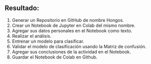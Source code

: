## Resultado:
1. Generar un Repositorio en GitHub de nombre Hongos.
2. Crear un Notebook de Jupyter en Colab del mismo nombre.
3. Agregar sus datos personales en el Notebook como texto.
4. Realizar el análisis.
5. Entrenar un modelo para clasificar.
6. Validar el modelo de clasificación usando la Matriz de confusión.
7. Agregar sus conclusiones de la actividad en el Notebook.
8. Guardar el Notebook de Colab en Github.
